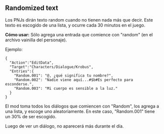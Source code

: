 ## Randomized text

Los PNJs dirán texto random cuando no tienen nada más que decir. Este texto es escogido de una lista, y ocurre cada 30 minutos en el juego.

**Cómo usar:** Sólo agrega una entrada que comience con "random" (en el archivo vainilla del personaje).

Ejemplo:

```
{
  "Action":"EditData",
  "Target":"Characters/Dialogue/Krobus",
  "Entries":{
    "Random.001": "@, ¿qué significa tu nombre?",
    "Random.002": "Nadie viene aquí...#$b#Es perfecto para esconderse.",
    "Random.003": "Mi cuerpo es sensible a la luz."
  }
}
```

El mod toma todos los diálogos que comiencen con "Random", los agrega a una lista, y escoge uno aleatoriamente.
En este caso, "Random.001" tiene un 30% de ser escogido.

Luego de ver un diálogo, no aparecerá más durante el día.
